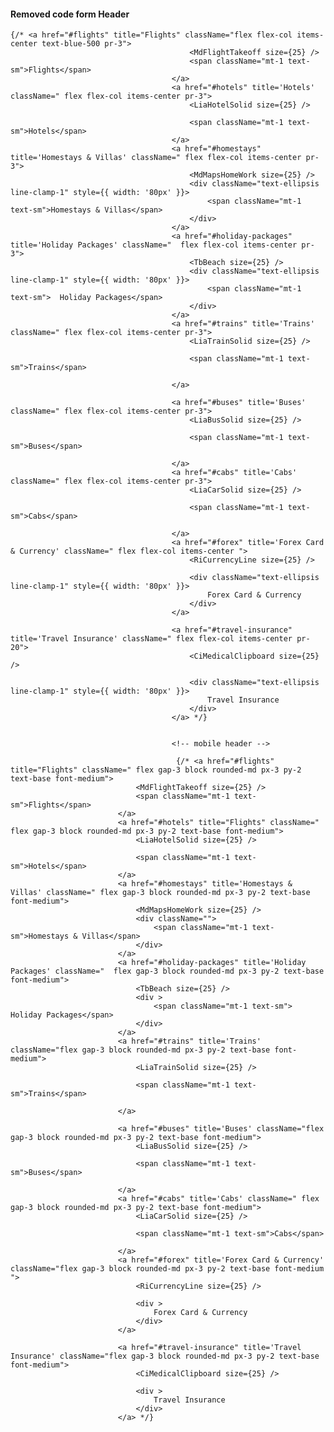 

#### Removed code form Header

    {/* <a href="#flights" title="Flights" className="flex flex-col items-center text-blue-500 pr-3">
                                            <MdFlightTakeoff size={25} />
                                            <span className="mt-1 text-sm">Flights</span>
                                        </a>
                                        <a href="#hotels" title='Hotels' className=" flex flex-col items-center pr-3">
                                            <LiaHotelSolid size={25} />

                                            <span className="mt-1 text-sm">Hotels</span>
                                        </a>
                                        <a href="#homestays" title='Homestays & Villas' className=" flex flex-col items-center pr-3">
                                            <MdMapsHomeWork size={25} />
                                            <div className="text-ellipsis line-clamp-1" style={{ width: '80px' }}>
                                                <span className="mt-1 text-sm">Homestays & Villas</span>
                                            </div>
                                        </a>
                                        <a href="#holiday-packages" title='Holiday Packages' className="  flex flex-col items-center pr-3">
                                            <TbBeach size={25} />
                                            <div className="text-ellipsis line-clamp-1" style={{ width: '80px' }}>
                                                <span className="mt-1 text-sm">  Holiday Packages</span>
                                            </div>
                                        </a>
                                        <a href="#trains" title='Trains' className=" flex flex-col items-center pr-3">
                                            <LiaTrainSolid size={25} />

                                            <span className="mt-1 text-sm">Trains</span>

                                        </a>

                                        <a href="#buses" title='Buses' className=" flex flex-col items-center pr-3">
                                            <LiaBusSolid size={25} />

                                            <span className="mt-1 text-sm">Buses</span>

                                        </a>
                                        <a href="#cabs" title='Cabs' className=" flex flex-col items-center pr-3">
                                            <LiaCarSolid size={25} />

                                            <span className="mt-1 text-sm">Cabs</span>

                                        </a>
                                        <a href="#forex" title='Forex Card & Currency' className=" flex flex-col items-center ">
                                            <RiCurrencyLine size={25} />

                                            <div className="text-ellipsis line-clamp-1" style={{ width: '80px' }}>
                                                Forex Card & Currency
                                            </div>
                                        </a>

                                        <a href="#travel-insurance" title='Travel Insurance' className=" flex flex-col items-center pr-20">
                                            <CiMedicalClipboard size={25} />

                                            <div className="text-ellipsis line-clamp-1" style={{ width: '80px' }}>
                                                Travel Insurance
                                            </div>
                                        </a> */}


                                        <!-- mobile header -->

                                         {/* <a href="#flights" title="Flights" className=" flex gap-3 block rounded-md px-3 py-2 text-base font-medium">
                                <MdFlightTakeoff size={25} />
                                <span className="mt-1 text-sm">Flights</span>
                            </a>
                            <a href="#hotels" title="Flights" className=" flex gap-3 block rounded-md px-3 py-2 text-base font-medium">
                                <LiaHotelSolid size={25} />

                                <span className="mt-1 text-sm">Hotels</span>
                            </a>
                            <a href="#homestays" title='Homestays & Villas' className=" flex gap-3 block rounded-md px-3 py-2 text-base font-medium">
                                <MdMapsHomeWork size={25} />
                                <div className="">
                                    <span className="mt-1 text-sm">Homestays & Villas</span>
                                </div>
                            </a>
                            <a href="#holiday-packages" title='Holiday Packages' className="  flex gap-3 block rounded-md px-3 py-2 text-base font-medium">
                                <TbBeach size={25} />
                                <div >
                                    <span className="mt-1 text-sm">  Holiday Packages</span>
                                </div>
                            </a>
                            <a href="#trains" title='Trains' className="flex gap-3 block rounded-md px-3 py-2 text-base font-medium">
                                <LiaTrainSolid size={25} />

                                <span className="mt-1 text-sm">Trains</span>

                            </a>

                            <a href="#buses" title='Buses' className="flex gap-3 block rounded-md px-3 py-2 text-base font-medium">
                                <LiaBusSolid size={25} />

                                <span className="mt-1 text-sm">Buses</span>

                            </a>
                            <a href="#cabs" title='Cabs' className=" flex gap-3 block rounded-md px-3 py-2 text-base font-medium">
                                <LiaCarSolid size={25} />

                                <span className="mt-1 text-sm">Cabs</span>

                            </a>
                            <a href="#forex" title='Forex Card & Currency' className="flex gap-3 block rounded-md px-3 py-2 text-base font-medium ">
                                <RiCurrencyLine size={25} />

                                <div >
                                    Forex Card & Currency
                                </div>
                            </a>

                            <a href="#travel-insurance" title='Travel Insurance' className="flex gap-3 block rounded-md px-3 py-2 text-base font-medium">
                                <CiMedicalClipboard size={25} />

                                <div >
                                    Travel Insurance
                                </div>
                            </a> */}



                           